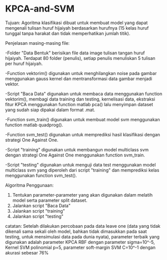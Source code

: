 # KPCA-and-SVM
Tujuan: Agoritma klasifikasi dibuat untuk membuat model yang dapat mengenali tulisan huruf hijaiyah berdasarkan hurufnya (15 kelas huruf tunggal tanpa harakat dan tidak memperhatikan jumlah titik).

Penjelasan masing-masing file:

-Folder "Data Bentuk" berisikan file data image tulisan tangan huruf hijaiyah. Terdapat 80 folder (penulis), setiap penulis menuliskan 5 tulisan per huruf hijaiyah.

-Function vektorim() digunakan untuk menghilangkan noise pada gambar menggunakan gauss kernel dan mentransformasi data gambar menjadi vektor.

-Script "Baca Data" digunakan untuk membaca data menggunakan function vektorim(), membagi data training dan testing, kernelisasi data, ekstraksi fitur KPCA menggunakan function matlab pca() lalu menyimpan dataset yang sudah siap dipakai dalam format .mat.

-Function svm_train() digunakan untuk membuat model svm menggunakan function matlab quadprog().

-Function svm_test() digunakan untuk memprediksi hasil klasifikasi dengan strategi One Against One.

-Script "training" digunakan untuk membangun model multiclass svm dengan strategi One Against One menggunakan function svm_train.

-Script "testing" digunakan untuk menguji data test menggunakan model multiclass svm yang diperoleh dari script "training" dan memprediksi kelas menggunakan function svm_test().

Algoritma Penggunaan:
1. Tentukan parameter-parameter yang akan digunakan dalam melatih model serta parameter split dataset.
2. Jalankan script "Baca Data"
3. Jalankan script "training"
4. Jalankan script "testing"

catatan: Setelah dilakukan percobaan pada data leave one (data yang tidak dikenali sama sekali oleh model, bahkan tidak dimasukkan pada saat testing, untuk mensimulasi data pada dunia nyata), parameter terbaik yang digunakan adalah parameter KPCA RBF dengan parameter sigma=10^-5, Kernel SVM polinomial p=5, parameter soft-margin SVM C=10^-1 dengan akurasi sebesar 76%
